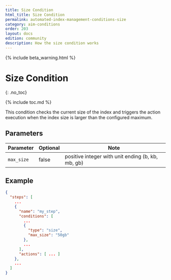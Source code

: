 ```yaml
---
title: Size Condition
html_title: Size Condition
permalink: automated-index-management-conditions-size
category: aim-conditions
order: 203
layout: docs
edition: community
description: How the size condition works
---
```

<!--- Copyright 2023 floragunn GmbH -->

{% include beta_warning.html %}

# Size Condition
{: .no_toc}

{% include toc.md %}

This condition checks the current size of the index and triggers the action execution when the index size is larger than the configured maximum.

## Parameters

| Parameter | Optional | Note                                              |
|-----------|----------|---------------------------------------------------|
| `max_size`  | false    | positive integer with unit ending (b, kb, mb, gb) |

## Example

```json
{
  "steps": [
    ...
    {
      "name": "my_step",
      "conditions": [
        ...
        {
          "type": "size",
          "max_size": "50gb"
        },
        ...
      ],
      "actions": [ ... ]
    },
    ...
  ]
}
```
